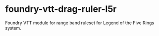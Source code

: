 # foundry-vtt-drag-ruler-l5r

Foundry VTT module for range band ruleset for Legend of the Five Rings system.
